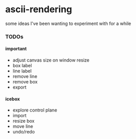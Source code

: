 # ascii-rendering

some ideas I've been wanting to experiment with for a while


### TODOs

#### important
* adjust canvas size on window resize
* box label
* line label
* remove line
* remove box
* export


#### icebox
* explore control plane
* import
* resize box
* move line
* undo/redo
